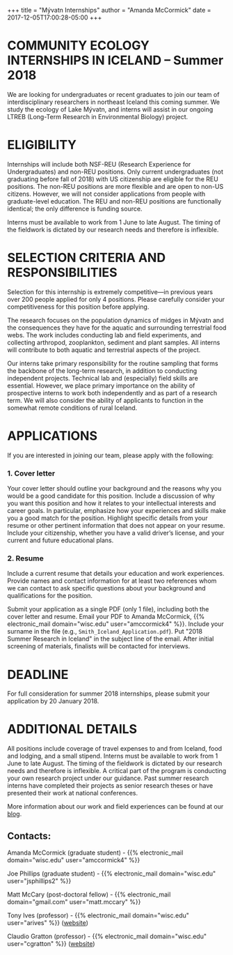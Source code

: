 +++
title = "Mývatn Internships"
author = "Amanda McCormick"
date = 2017-12-05T17:00:28-05:00
+++

# COMMUNITY ECOLOGY INTERNSHIPS IN ICELAND – Summer 2018

We are looking for undergraduates or recent graduates to join our team of interdisciplinary researchers in northeast Iceland this coming summer. We study the ecology of Lake Mývatn, and interns will assist in our ongoing LTREB (Long-Term Research in Environmental Biology) project.


# ELIGIBILITY

Internships will include both NSF-REU (Research Experience for Undergraduates) and non-REU positions. Only current undergraduates (not graduating before fall of 2018) with US citizenship are eligible for the REU positions. The non-REU positions are more flexible and are open to non-US citizens. However, we will not consider applications from people with graduate-level education. The REU and non-REU positions are functionally identical; the only difference is funding source.

Interns must be available to work from 1 June to late August. The timing of the fieldwork is dictated by our research needs and therefore is inflexible. 

# SELECTION CRITERIA AND RESPONSIBILITIES
Selection for this internship is extremely competitive—in previous years over 200 people applied for only 4 positions. Please carefully consider your competitiveness for this position before applying.

The research focuses on the population dynamics of midges in Mývatn and the consequences they have for the aquatic and surrounding terrestrial food webs. The work includes conducting lab and field experiments, and collecting arthropod, zooplankton, sediment and plant samples. All interns will contribute to both aquatic and terrestrial aspects of the project. 

Our interns take primary responsibility for the routine sampling that forms the backbone of the long-term research, in addition to conducting independent projects. Technical lab and (especially) field skills are essential. However, we place primary importance on the ability of prospective interns to work both independently and as part of a research term. We will also consider the ability of applicants to function in the somewhat remote conditions of rural Iceland. 

# APPLICATIONS
If you are interested in joining our team, please apply with the following:

### 1. Cover letter

Your cover letter should outline your background and the reasons why you would be a good candidate for this position. Include a discussion of why you want this position and how it relates to your intellectual interests and career goals. In particular, emphasize how your experiences and skills make you a good match for the position. Highlight specific details from your resume or other pertinent information that does not appear on your resume. Include your citizenship, whether you have a valid driver’s license, and your current and future educational plans. 

### 2. Resume

Include a current resume that details your education and work experiences. Provide names and contact information for at least two references whom we can contact to ask specific questions about your background and qualifications for the position.

Submit your application as a single PDF (only 1 file), including both the cover letter and resume. Email your PDF to Amanda McCormick, 
{{% electronic_mail domain="wisc.edu" user="amccormick4" %}}. 
Include your surname in the file (e.g., `Smith_Iceland_Application.pdf`). Put "2018 Summer Research in Iceland" in the subject line of the email. After initial screening of materials, finalists will be contacted for interviews.

# DEADLINE
For full consideration for summer 2018 internships, please submit your application by 20 January 2018.

# ADDITIONAL DETAILS
All positions include coverage of travel expenses to and from Iceland, food and lodging, and a small stipend. Interns must be available to work from 1 June to late August. The timing of the fieldwork is dictated by our research needs and therefore is inflexible. A critical part of the program is conducting your own research project under our guidance. Past summer research interns have completed their projects as senior research theses or have presented their work at national conferences.

More information about our work and field experiences can be found at our 
[blog](http://uwmyvatn.blogspot.com).

## Contacts:

Amanda McCormick (graduate student) - {{% electronic_mail domain="wisc.edu" user="amccormick4" %}}

Joe Phillips (graduate student) - {{% electronic_mail domain="wisc.edu" user="jsphillips2" %}}

Matt McCary (post-doctoral fellow) - {{% electronic_mail domain="gmail.com" user="matt.mccary" %}}

Tony Ives (professor) - {{% electronic_mail domain="wisc.edu" user="arives" %}}
([website](https://ives.labs.wisc.edu))

Claudio Gratton (professor) - {{% electronic_mail domain="wisc.edu" user="cgratton" %}}
([website](http://gratton.entomology.wisc.edu/category/ecosystem-linkages))
